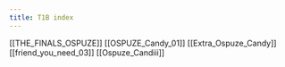 ```yaml
---
title: T1B index
---
```

[[THE_FINALS_OSPUZE]]
[[OSPUZE_Candy_01]]
[[Extra_Ospuze_Candy]]
[[friend_you_need_03]]
[[Ospuze_Candiii]]

